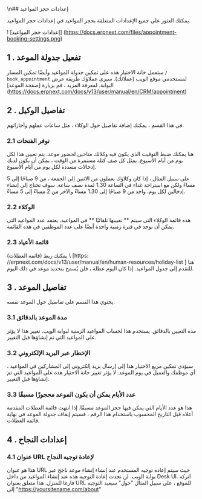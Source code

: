 \n## إعدادات حجز المواعيد

يمكنك العثور على جميع الإعدادات المتعلقة بحجز المواعيد في إعدادات حجز المواعيد.

! [إعدادات حجز المواعيد] (https://docs.erpnext.com/files/appointment-booking-settings.png)

## 1 \. تفعيل جدولة الموعد

ستعمل خانة الاختيار هذه على تمكين جدولة المواعيد وأيضًا تمكين المسار `/ book_appointment` لمستخدمي موقع الويب (عملائك). سيرى عملاؤك طريقة عرض البوابة. لمعرفة المزيد ، قم بزيارة [صفحة الموعد] (https://docs.erpnext.com/docs/v13/user/manual/en/CRM/appointment)

## 2 \. تفاصيل الوكيل

في هذا القسم ، يمكنك إضافة تفاصيل حول الوكلاء ، مثل ساعات عملهم وأجازاتهم.

### 2.1 توفر الفتحات

هنا يمكنك ضبط التوقيت الذي يكون فيه وكلائك متاحين لحضور موعد. يتم تعيين هذا لكل يوم من أيام الأسبوع. يمثل كل صف كتلة مستمرة من الوقت ، يمكن أن يكون لديك إدخالات متعددة لكل يوم من أيام الأسبوع.

على سبيل المثال ، إذا كان وكلاؤك يعملون من الاثنين إلى الجمعة ، من 9 صباحًا إلى 5 مساءً ولكن مع استراحة غداء في الساعة 1.30 لمدة نصف ساعة. سوف تحتاج إلى إنشاء إدخالين لكل يوم. واحد من 9 صباحًا إلى 1.30 مساءً والآخر من 2 مساءً إلى 5 مساءً.

### 2.2 الوكلاء

هذه قائمة الوكلاء التي سيتم ** تعيينها تلقائيًا ** في المواعيد. يعتمد عدد المواعيد التي يمكن أن توجد في فترة زمنية واحدة أيضًا على عدد الموظفين في هذه القائمة.

### 2.3 قائمة الأعياد

يمكنك ربط (قائمة العطلات) \ [https: //erpnext.com/docs/v13/user/manual/en/human-resources/holiday-list \] هنا للتقدم إلى جدول المواعيد. إذا كان اليوم عطلة ، فلن يُسمح بتحديد موعد في ذلك اليوم.

## 3 \. تفاصيل الموعد

يحتوي هذا القسم على تفاصيل حول الموعد نفسه.

### 3.1 مدة الموعد بالدقائق

مدة التعيين بالدقائق. يستخدم هذا لحساب المواعيد الزمنية لبوابة الويب. تغيير هذا لا يؤثر على المواعيد التي تم إنشاؤها قبل التغيير.

### 3.2 الإخطار عبر البريد الإلكتروني

سيؤدي تمكين مربع الاختيار هذا إلى إرسال بريد إلكتروني إلى المشاركين في المواعيد ، أي موظفك والعميل في يوم الموعد. لا يؤثر تغيير خانة الاختيار هذه على المواعيد التي تم إنشاؤها قبل التغيير.

### 3.3 عدد الأيام يمكن أن يكون الموعد محجوزًا مسبقًا

هذا هو عدد الأيام التي يمكن فيها حجز الموعد مسبقًا. إذا انتهت قائمة العطلات المقدمة أعلاه قبل التاريخ المحسوب باستخدام هذا الرقم ، فسيتم إيقاف جدولة الموعد في نهاية قائمة العطلات.

## 4 \. إعدادات النجاح

### 4.1 عنوان URL لإعادة توجيه النجاح

هذا هو عنوان URL حيث سيتم إعادة توجيه المستخدم عند إنشاء إنشاء موعد ناجح عبر بوابة الويب. لن تحدث إعادة التوجيه هذه عند إنشاء المواعيد من داخل Desk UI. اتركه فارغا للمنزل. هذا متعلق بعنوان URL للموقع ، على سبيل المثال "حول" سيعيد التوجيه إلى "https://yoursitename.com/about"